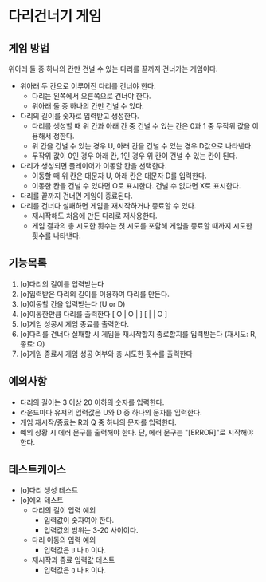 # 다리건너기 게임

## 게임 방법

위아래 둘 중 하나의 칸만 건널 수 있는 다리를 끝까지 건너가는 게임이다.

- 위아래 두 칸으로 이루어진 다리를 건너야 한다.
  - 다리는 왼쪽에서 오른쪽으로 건너야 한다.
  - 위아래 둘 중 하나의 칸만 건널 수 있다.
- 다리의 길이를 숫자로 입력받고 생성한다.
  - 다리를 생성할 때 위 칸과 아래 칸 중 건널 수 있는 칸은 0과 1 중 무작위 값을 이용해서 정한다.
  - 위 칸을 건널 수 있는 경우 U, 아래 칸을 건널 수 있는 경우 D값으로 나타낸다.
  - 무작위 값이 0인 경우 아래 칸, 1인 경우 위 칸이 건널 수 있는 칸이 된다.
- 다리가 생성되면 플레이어가 이동할 칸을 선택한다.
  - 이동할 때 위 칸은 대문자 U, 아래 칸은 대문자 D를 입력한다.
  - 이동한 칸을 건널 수 있다면 O로 표시한다. 건널 수 없다면 X로 표시한다.
- 다리를 끝까지 건너면 게임이 종료된다.
- 다리를 건너다 실패하면 게임을 재시작하거나 종료할 수 있다.
  - 재시작해도 처음에 만든 다리로 재사용한다.
  - 게임 결과의 총 시도한 횟수는 첫 시도를 포함해 게임을 종료할 때까지 시도한 횟수를 나타낸다.

## 기능목록

1. [o]다리의 길이를 입력받는다
2. [o]입력받은 다리의 길이를 이용하여 다리를 만든다.
3. [o]이동할 칸을 입력받는다 (U or D)
4. [o]이동한만큼 다리를 출력한다
        [ O | O |   ]
        [   |   | O ]
5. [o]게임 성공시 게임 종료를 출력한다.
6. [o]다리를 건너다 실패할 시 게임을 재시작할지 종료할지를 입력받는다 (재시도: R, 종료: Q)
7. [o]게임 종료시 게임 성공 여부와 총 시도한 횟수를 출력한다

## 예외사항
- 다리의 길이는 3 이상 20 이하의 숫자를 입력한다.
- 라운드마다 유저의 입력값은 U와 D 중 하나의 문자를 입력한다.
- 게임 재시작/종료는 R과 Q 중 하나의 문자를 입력한다.
- 예외 상황 시 에러 문구를 출력해야 한다. 단, 에러 문구는 "[ERROR]"로 시작해야 한다.

## 테스트케이스
- [o]다리 생성 테스트
- [o]예외 테스트
  - 다리의 길이 입력 예외
    - 입력값이 숫자여야 한다.
    - 입력값의 범위는 3-20 사이이다.
  - 다리 이동의 입력 예외
    - 입력값은 `U` 나 `D` 이다.
  - 재시작과 종료 입력값 테스트
    - 입력값은 `Q` 나 `R` 이다.
    